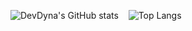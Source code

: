 ![DevDyna's GitHub stats](https://github-readme-stats.vercel.app/api?username=devdyna&show_icons=true&theme=onedark) &nbsp;&nbsp; ![Top Langs](https://github-readme-stats.vercel.app/api/top-langs/?username=devdyna&layout=compact&theme=onedark)

